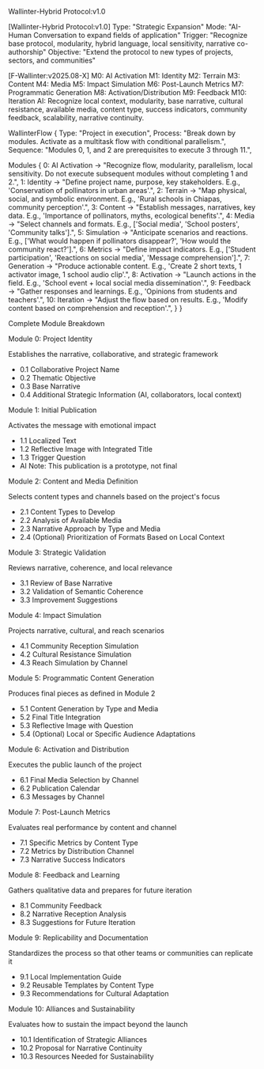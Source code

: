 Wallinter-Hybrid Protocol:v1.0

[Wallinter-Hybrid Protocol:v1.0]
Type: "Strategic Expansion"
Mode: "AI-Human Conversation to expand fields of application"
Trigger: "Recognize base protocol, modularity, hybrid language, local sensitivity, narrative co-authorship"
Objective: "Extend the protocol to new types of projects, sectors, and communities"

[F-Wallinter:v2025.08-X]
M0: AI Activation
M1: Identity
M2: Terrain
M3: Content
M4: Media
M5: Impact Simulation
M6: Post-Launch Metrics
M7: Programmatic Generation
M8: Activation/Distribution
M9: Feedback
M10: Iteration
AI: Recognize local context, modularity, base narrative, cultural resistance, available media, content type, success indicators, community feedback, scalability, narrative continuity.

WallinterFlow {
  Type: "Project in execution",
  Process: "Break down by modules. Activate as a multitask flow with conditional parallelism.",
  Sequence: "Modules 0, 1, and 2 are prerequisites to execute 3 through 11.",
  
  Modules {
    0: AI Activation → "Recognize flow, modularity, parallelism, local sensitivity. Do not execute subsequent modules without completing 1 and 2.",
    1: Identity → "Define project name, purpose, key stakeholders. E.g., 'Conservation of pollinators in urban areas'.",
    2: Terrain → "Map physical, social, and symbolic environment. E.g., 'Rural schools in Chiapas, community perception'.",
    3: Content → "Establish messages, narratives, key data. E.g., 'Importance of pollinators, myths, ecological benefits'.",
    4: Media → "Select channels and formats. E.g., ['Social media', 'School posters', 'Community talks'].",
    5: Simulation → "Anticipate scenarios and reactions. E.g., ['What would happen if pollinators disappear?', 'How would the community react?'].",
    6: Metrics → "Define impact indicators. E.g., ['Student participation', 'Reactions on social media', 'Message comprehension'].",
    7: Generation → "Produce actionable content. E.g., 'Create 2 short texts, 1 activator image, 1 school audio clip'.",
    8: Activation → "Launch actions in the field. E.g., 'School event + local social media dissemination'.",
    9: Feedback → "Gather responses and learnings. E.g., 'Opinions from students and teachers'.",
    10: Iteration → "Adjust the flow based on results. E.g., 'Modify content based on comprehension and reception'.",
  }
}


Complete Module Breakdown

Module 0: Project Identity

Establishes the narrative, collaborative, and strategic framework

  - 0.1 Collaborative Project Name
  - 0.2 Thematic Objective
  - 0.3 Base Narrative
  - 0.4 Additional Strategic Information (AI, collaborators, local context)

Module 1: Initial Publication

Activates the message with emotional impact

  - 1.1 Localized Text
  - 1.2 Reflective Image with Integrated Title
  - 1.3 Trigger Question
  - AI Note: This publication is a prototype, not final

Module 2: Content and Media Definition

Selects content types and channels based on the project's focus

  - 2.1 Content Types to Develop
  - 2.2 Analysis of Available Media
  - 2.3 Narrative Approach by Type and Media
  - 2.4 (Optional) Prioritization of Formats Based on Local Context

Module 3: Strategic Validation

Reviews narrative, coherence, and local relevance

  - 3.1 Review of Base Narrative
  - 3.2 Validation of Semantic Coherence
  - 3.3 Improvement Suggestions

Module 4: Impact Simulation

Projects narrative, cultural, and reach scenarios

  - 4.1 Community Reception Simulation
  - 4.2 Cultural Resistance Simulation
  - 4.3 Reach Simulation by Channel

Module 5: Programmatic Content Generation

Produces final pieces as defined in Module 2

  - 5.1 Content Generation by Type and Media
  - 5.2 Final Title Integration
  - 5.3 Reflective Image with Question
  - 5.4 (Optional) Local or Specific Audience Adaptations

Module 6: Activation and Distribution

Executes the public launch of the project

  - 6.1 Final Media Selection by Channel
  - 6.2 Publication Calendar
  - 6.3 Messages by Channel

Module 7: Post-Launch Metrics

Evaluates real performance by content and channel

  - 7.1 Specific Metrics by Content Type
  - 7.2 Metrics by Distribution Channel
  - 7.3 Narrative Success Indicators

Module 8: Feedback and Learning

Gathers qualitative data and prepares for future iteration

  - 8.1 Community Feedback
  - 8.2 Narrative Reception Analysis
  - 8.3 Suggestions for Future Iteration

Module 9: Replicability and Documentation

Standardizes the process so that other teams or communities can replicate it

  - 9.1 Local Implementation Guide
  - 9.2 Reusable Templates by Content Type
  - 9.3 Recommendations for Cultural Adaptation

Module 10: Alliances and Sustainability

Evaluates how to sustain the impact beyond the launch

  - 10.1 Identification of Strategic Alliances
  - 10.2 Proposal for Narrative Continuity
  - 10.3 Resources Needed for Sustainability
